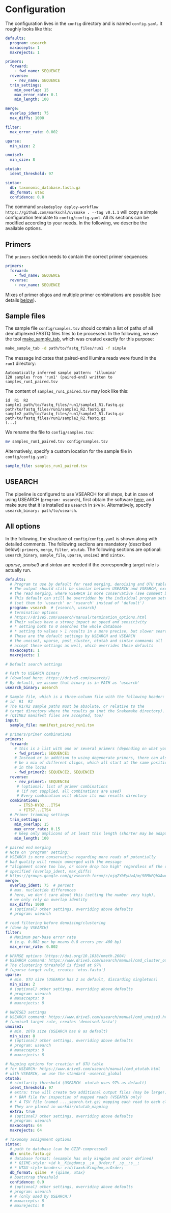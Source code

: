 # Configuration

The configuration lives in the `config` directory and is named `config.yaml`. It roughly looks like this:

```yaml
defaults:
  program: usearch
  maxaccepts: 1
  maxrejects: 1

primers:
  forward:
    - fwd_name: SEQUENCE
  reverse:
    - rev_name: SEQUENCE
  trim_settings:
    min_overlap: 15
    max_error_rate: 0.1
    min_length: 100

merge:
  overlap_ident: 75
  max_diffs: 1000

filter:
  max_error_rate: 0.002

uparse:
  min_size: 2

unoise3:
  min_size: 8

otutab:
  ident_threshold: 97

sintax:
  db: taxonomic_database.fasta.gz
  db_format: utax
  confidence: 0.8
```

The command `snakedeploy deploy-workflow https://github.com/markschl/uvsnake . --tag v0.1.1` will copy a simple configuration template to `config/config.yaml`. All its sections can be modified according to your needs. In the following, we describe the available options.

## Primers

The `primers` section needs to contain the correct primer sequences:

```yaml
primers:
  forward:
    - fwd_name: SEQUENCE
  reverse:
    - rev_name: SEQUENCE
```

Mixes of primer oligos and multiple primer combinations are possible (see details [below](#all-options)).

## Sample files

The sample file `config/samples.tsv` should contain a list of paths of all demultiplexed FASTQ files files to be processed. In the following, we use the tool [make_sample_tab](https://github.com/markschl/ngs-sample-tab), which was created exactly for this purpose:

```sh
make_sample_tab -d path/to/fastq_files/run1 -f simple
```

The message indicates that paired-end Illumina reads were found in the `run1` directory:

```
Automatically inferred sample pattern: 'illumina'
120 samples from 'run1' (paired-end) written to samples_run1_paired.tsv
```

The content of `samples_run1_paired.tsv` may look like this:

```
id	R1	R2
sample1	path/to/fastq_files/run1/sample1_R1.fastq.gz	path/to/fastq_files/run1/sample1_R2.fastq.gz
sample2	path/to/fastq_files/run1/sample2_R1.fastq.gz	path/to/fastq_files/run1/sample2_R2.fastq.gz
(...)
```

We rename the file to `config/samples.tsv`:

```sh
mv samples_run1_paired.tsv config/samples.tsv
```

Alternatively, specify a custom location for the sample file in `config/config.yaml`:

```yaml
sample_file: samples_run1_paired.tsv
```

## USEARCH

The pipeline is configured to use VSEARCH for all steps, but in case of using USEARCH (`program: usearch`), first obtain the software [here](https://www.drive5.com/usearch/download.html), and make sure that it is installed as `usearch` in `$PATH`. Alternatively, specify `usearch_binary: path/to/usearch`.

## All options

In the following, the structure of `config/config.yaml` is shown along with detailed comments. The following sections are mandatory (described below): `primers`, `merge`, `filter`, `otutab`. The following sections are optional: `usearch_binary`, `sample_file`, `uparse`, `unoise3` and `sintax`.

*uparse*, *unoise3* and *sintax* are needed if the corresponding target rule is actually run.

```yaml
defaults:
  # Program to use by default for read merging, denoising and OTU table construction 
  # The output should still be similar between USEARCH and VSEARCH, except for
  # the read merging, where VSEARCH is more conservative (see comment below)
  # This default can still be overridden by the individual program settings
  # (set them to 'usearch' or 'vsearch' instead of 'default')
  program: vsearch  # {vsearch, usearch}
  # termination options
  # https://drive5.com/usearch/manual/termination_options.html
  # Their values have a strong impact on speed and sensitivity
  # * setting both to 0 searches the whole database
  # * setting to values > 1 results in a more precise, but slower search/clustering
  # These are the default settings by USEARCH and VSEARCH
  # the unoise3, uparse, post_cluster, otutab and sintax commands all
  # accept these settings as well, which overrides these defaults
  maxaccepts: 1
  maxrejects: 1

# Default search settings

# Path to USEARCH binary
# (download here: https://drive5.com/usearch/)
# By default, we assume that binary is in PATH as 'usearch'
usearch_binary: usearch

# Sample file, which is a three-column file with the following header:
# id  R1  R2
# The R1/R2 sample paths must be absolute, or relative to the 
# target directory where the results go (not the Snakemake directory).
# (QIIME2 manifest files are accepted, too)
input:
  sample_file: manifest_paired_run1.tsv

# primers/primer combinations
primers:
  forward:
    # this is a list with one or several primers (depending on what you have in the run)
    - fwd_primer1: SEQUENCE1
    # Instead or in addition to using degenerate primers, there can also
    # be a mix of different oligos, which all start at the same position
    # in the locus
    - fwd_primer2: SEQUENCE2, SEQUENCE3
  reverse:
    - rev_primer1: SEQUENCE4
     # (optional) list of primer combinations
     # (if not supplied, all combinations are used)
     # Every combination will obtain its own results directory
  combinations:
      - ITS3-KYO2...ITS4
      - fITS7...ITS4
  # Primer trimming settings
  trim_settings:
    min_overlap: 15
    max_error_rate: 0.15
    # keep only amplicons of at least this length (shorter may be adapters)
    min_length: 100

# paired end merging
# Note on 'program' setting:
# VSEARCH is more conservative regarding more reads of potentially
# bad quality will remain unmerged with the message
# "alignment score too low, or score drop too high" regardless of the options
# specified (overlap_ident, max_diffs)
# https://groups.google.com/g/vsearch-forum/c/ojqZYbEyUw4/m/9RMhPQbXAwAJ
merge:
  overlap_ident: 75  # percent
  # max. nucleotide differences
  # here, we don't care about this (setting the number very high),
  # we only rely on overlap identity
  max_diffs: 1000
  # (optional) other settings, overriding above defaults
  # program: usearch

# read filtering before denoising/clustering
# (done by VSEARCH)
filter:
  # Maximum per-base error rate
  # (e.g. 0.002 per bp means 0.8 errors per 400 bp)
  max_error_rate: 0.002

# UPARSE options (https://doi.org/10.1038/nmeth.2604)
# USEARCH command: https://www.drive5.com/usearch/manual/cmd_cluster_otus.html
# The clustering threshold is fixed at 97%
# (uparse target rule, creates 'otus.fasta')
uparse:
  # min. OTU size (USEARCH has 2 as default, discarding singletons)
  min_size: 2
  # (optional) other settings, overriding above defaults
  # program: usearch
  # maxaccepts: 8
  # maxrejects: 8

# UNOISE3 settings
# USEARCH command: https://www.drive5.com/usearch/manual/cmd_unoise3.html
# (unoise3 target rule, creates 'denoised.fasta')
unoise3:
  # min. zOTU size (USEARCH has 8 as default)
  min_size: 8
  # (optional) other settings, overriding above defaults
  # program: usearch
  # maxaccepts: 8
  # maxrejects: 8

# Mapping options for creation of OTU table
# for USEARCH: https://www.drive5.com/usearch/manual/cmd_otutab.html
# with VSEARCH, we use the standard -usearch_global
otutab:
  # similarity threshold (USEARCH -otutab uses 97% as default)
  ident_threshold: 97
  # extra: true will create two additional output files (may be large!):
  # * BAM file for inspection of mapped reads (VSEARCH only)
  # * A TSV file (named ..._search.txt.gz) mapping each read to each cluster.
  # They are placed in workdir/otutab_mapping
  extra: true
  # (optional) other settings, overriding above defaults
  # program: usearch
  maxaccepts: 64
  maxrejects: 64

# Taxonomy assignment options
sintax:
  # path to database (can be GZIP-compressed)
  db: unite.fasta.gz
  # database format: (example has only kingdom and order defined)
  # * QIIME-style: >id k__Kingdom;p__;o__Order;f__;g__;s__;
  # * UTAX-style headers: >id;tax=k:Kingdom,o:Order;
  db_format: qiime  # {qiime, utax}
  # bootstrap threshold
  confidence: 0.9
  # (optional) other settings, overriding above defaults
  # program: usearch
  # # (only used by USEARCH:)
  # maxaccepts: 8
  # maxrejects: 8
```
